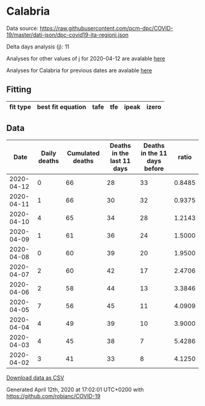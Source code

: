 # Calabria

Data source: https://raw.githubusercontent.com/pcm-dpc/COVID-19/master/dati-json/dpc-covid19-ita-regioni.json

Delta days analysis (j): 11

Analyses for other values of j for 2020-04-12 are avalable [here](../2020-04-12/README.md)

Analyses for Calabria for previous dates are avalable [here](../README.md)

## Fitting 
|fit type|best fit equation|tafe|tfe|ipeak|izero|
|-------|-----|--------|------|---|---|

## Data
|Date|Daily deaths|Cumulated deaths|Deaths in the last 11 days|Deaths in the 11 days before|ratio|
|----|----------|-----------|-------|--------------------|-----|
|2020-04-12|0|66|28|33|0.8485|
|2020-04-11|1|66|30|32|0.9375|
|2020-04-10|4|65|34|28|1.2143|
|2020-04-09|1|61|36|24|1.5000|
|2020-04-08|0|60|39|20|1.9500|
|2020-04-07|2|60|42|17|2.4706|
|2020-04-06|2|58|44|13|3.3846|
|2020-04-05|7|56|45|11|4.0909|
|2020-04-04|4|49|39|10|3.9000|
|2020-04-03|4|45|38|7|5.4286|
|2020-04-02|3|41|33|8|4.1250|

[Download data as CSV](COVID-19_calabria_j11_2020-04-12.csv)

Generated April 12th, 2020 at 17:02:01 UTC+0200 with https://github.com/robianc/COVID-19
